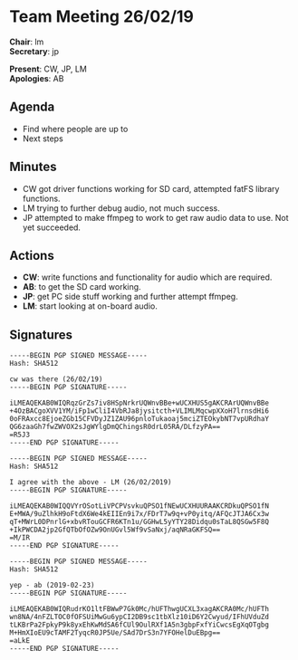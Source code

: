 Team Meeting 26/02/19
===

<!-- remember two spaces at end of line to break onto a new line -->
**Chair**: lm  
**Secretary**: jp

**Present**: CW, JP, LM  
**Apologies**: AB

## Agenda
 - Find where people are up to
 - Next steps

## Minutes
 - CW got driver functions working for SD card, attempted fatFS library functions.
 - LM trying to further debug audio, not much success.
 - JP attempted to make ffmpeg to work to get raw audio data to use. Not yet succeeded.

<!-- ## Any other business -->

## Actions
 - **CW**: write functions and functionality for audio which are required.
 - **AB**: to get the SD card working.
 - **JP**: get PC side stuff working and further attempt ffmpeg.
 - **LM**: start looking at on-board audio.

## Signatures
<!-- 
	Paste in entire GPG signed messages here 
	Messages should have initials and date
	Signatures should be surrounded with triple backticks (on their own line) and the full signature block should be copied. For example:
	```
	-----BEGIN PGP SIGNED MESSAGE-----
		...
	-----END PGP SIGNATURE-----
	```
-->
```
-----BEGIN PGP SIGNED MESSAGE-----
Hash: SHA512

cw was there (26/02/19)
-----BEGIN PGP SIGNATURE-----

iLMEAQEKAB0WIQRqzGrZs7iv8HSpNrkrUQWnvBBe+wUCXHUS5gAKCRArUQWnvBBe
+4OzBACgoXVV1YM/iFp1wCliI4VbRJa8jysitcth+VLIMLMqcwpXXoH7lrnsdHi6
0oFRAxcc8EjoeZGb15CFVDyJZ1ZAU96pnloTukaoaj5mciZTEOkybNT7vpURdhaY
QG6zaaGh7fwZWVOX2sJgWYlgDmQChingsR0drL05RA/DLfzyPA==
=R5J3
-----END PGP SIGNATURE-----
```
```
-----BEGIN PGP SIGNED MESSAGE-----
Hash: SHA512

I agree with the above - LM (26/02/2019)
-----BEGIN PGP SIGNATURE-----

iLMEAQEKAB0WIQQVYrOSotLiVPCPVsvkuQPSO1fNEwUCXHUURAAKCRDkuQPSO1fN
E+MWA/9uZlhkH9oFtdX6We4kEIIEn9i7x/FDrT7w9q+vP0yitq/AFQcJTJA6Cx3w
qT+MWrL0DPnrlG+xbvRTouGCFR6KTn1u/GGHwL5yYTY28Didqu0sTaL8QSGw5F8Q
+IkPWCDA2jp2GfQTbOfOZw9OnUGvl5Wf9vSaNxj/aqNRaGKFSQ==
=M/IR
-----END PGP SIGNATURE-----
```
```
-----BEGIN PGP SIGNED MESSAGE-----
Hash: SHA512

yep - ab (2019-02-23)
-----BEGIN PGP SIGNATURE-----

iLMEAQEKAB0WIQRudrKO1ltFBWwP7Gk0Mc/hUFThwgUCXL3xagAKCRA0Mc/hUFTh
wn8NA/4nFZLTOC0fOFSUiMwGu6ypCI2DB9sc1tbXlz10iD6Y2Cwyud/IFhUVduZd
tLKBrPa2FpkyP9k8yxEhKwMdSA6fCUl9OulRXf1A5n3gbpFxfYiCwcsEgXqOTgbg
M+HmXIoEU9cTAMF2TyqcR0JP5Ue/SAd7DrS3n7YFOHelDuEBpg==
=aLkE
-----END PGP SIGNATURE-----
```
